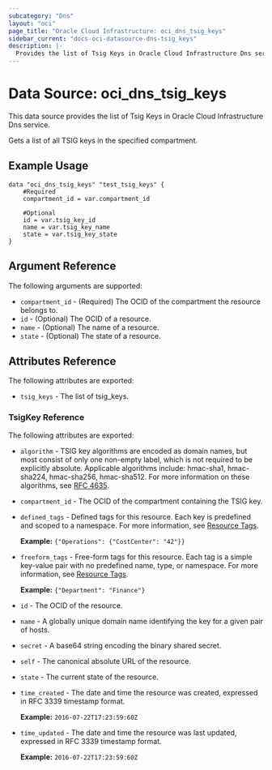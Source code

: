 ```yaml
---
subcategory: "Dns"
layout: "oci"
page_title: "Oracle Cloud Infrastructure: oci_dns_tsig_keys"
sidebar_current: "docs-oci-datasource-dns-tsig_keys"
description: |-
  Provides the list of Tsig Keys in Oracle Cloud Infrastructure Dns service
---
```


# Data Source: oci_dns_tsig_keys
This data source provides the list of Tsig Keys in Oracle Cloud Infrastructure Dns service.

Gets a list of all TSIG keys in the specified compartment.


## Example Usage

```hcl
data "oci_dns_tsig_keys" "test_tsig_keys" {
	#Required
	compartment_id = var.compartment_id

	#Optional
	id = var.tsig_key_id
	name = var.tsig_key_name
	state = var.tsig_key_state
}
```

## Argument Reference

The following arguments are supported:

* `compartment_id` - (Required) The OCID of the compartment the resource belongs to.
* `id` - (Optional) The OCID of a resource.
* `name` - (Optional) The name of a resource.
* `state` - (Optional) The state of a resource.


## Attributes Reference

The following attributes are exported:

* `tsig_keys` - The list of tsig_keys.

### TsigKey Reference

The following attributes are exported:

* `algorithm` - TSIG key algorithms are encoded as domain names, but most consist of only one non-empty label, which is not required to be explicitly absolute. Applicable algorithms include: hmac-sha1, hmac-sha224, hmac-sha256, hmac-sha512. For more information on these algorithms, see [RFC 4635](https://tools.ietf.org/html/rfc4635#section-2). 
* `compartment_id` - The OCID of the compartment containing the TSIG key.
* `defined_tags` - Defined tags for this resource. Each key is predefined and scoped to a namespace. For more information, see [Resource Tags](https://docs.cloud.oracle.com/iaas/Content/General/Concepts/resourcetags.htm).

	 **Example:** `{"Operations": {"CostCenter": "42"}}` 
* `freeform_tags` - Free-form tags for this resource. Each tag is a simple key-value pair with no predefined name, type, or namespace. For more information, see [Resource Tags](https://docs.cloud.oracle.com/iaas/Content/General/Concepts/resourcetags.htm).

	 **Example:** `{"Department": "Finance"}` 
* `id` - The OCID of the resource.
* `name` - A globally unique domain name identifying the key for a given pair of hosts.
* `secret` - A base64 string encoding the binary shared secret.
* `self` - The canonical absolute URL of the resource.
* `state` - The current state of the resource.
* `time_created` - The date and time the resource was created, expressed in RFC 3339 timestamp format.

	**Example:** `2016-07-22T17:23:59:60Z` 
* `time_updated` - The date and time the resource was last updated, expressed in RFC 3339 timestamp format.

	**Example:** `2016-07-22T17:23:59:60Z` 

